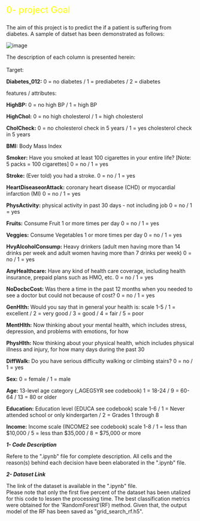 <p style="text-align: left; color:yellow; font-size: 24px">0- project Goal<p>

The aim of this project is to predict the if a patient is suffering from diabetes. A sample of datset has been demonstrated as follows:

![image](https://github.com/mason-85/diabetes-prognosis/assets/156556839/151bd2c3-f5e0-4750-91a5-811bf21951ba)

The description of each column is presented herein:</br></br>
Target:</br>
  
**Diabetes_012:** 0 = no diabetes / 1 = prediabetes / 2 = diabetes

features / attributes:</br>

**HighBP:** 0 = no high BP / 1 = high BP

**HighChol:** 0 = no high cholesterol / 1 = high cholesterol

**CholCheck:** 0 = no cholesterol check in 5 years / 1 = yes cholesterol check in 5 years

**BMI:** Body Mass Index

**Smoker:** Have you smoked at least 100 cigarettes in your entire life? [Note: 5 packs = 100 cigarettes] 0 = no / 1 = yes

**Stroke:** (Ever told) you had a stroke. 0 = no / 1 = yes

**HeartDiseaseorAttack:** coronary heart disease (CHD) or myocardial infarction (MI) 0 = no / 1 = yes

**PhysActivity:** physical activity in past 30 days - not including job 0 = no / 1 = yes

**Fruits:** Consume Fruit 1 or more times per day 0 = no / 1 = yes

**Veggies:** Consume Vegetables 1 or more times per day 0 = no / 1 = yes

**HvyAlcoholConsump:** Heavy drinkers (adult men having more than 14 drinks per week and adult women having more than 7 drinks per week) 0 = no / 1 = yes

**AnyHealthcare:** Have any kind of health care coverage, including health insurance, prepaid plans such as HMO, etc. 0 = no / 1 = yes

**NoDocbcCost:** Was there a time in the past 12 months when you needed to see a doctor but could not because of cost? 0 = no / 1 = yes

**GenHlth:** Would you say that in general your health is: scale 1-5 / 1 = excellent / 2 = very good / 3 = good / 4 = fair / 5 = poor

**MentHlth:** Now thinking about your mental health, which includes stress, depression, and problems with emotions, for how

**PhysHlth:** Now thinking about your physical health, which includes physical illness and injury, for how many days during the past 30

**DiffWalk:** Do you have serious difficulty walking or climbing stairs? 0 = no / 1 = yes

**Sex:** 0 = female / 1 = male

**Age:** 13-level age category (_AGEG5YR see codebook) 1 = 18-24 / 9 = 60-64 / 13 = 80 or older

**Education:** Education level (EDUCA see codebook) scale 1-6 / 1 = Never attended school or only kindergarten / 2 = Grades 1 through 8

**Income:** Income scale (INCOME2 see codebook) scale 1-8 / 1 = less than $10,000 / 5 = less than $35,000 / 8 = $75,000 or more

***1- Code Description***

Refere to the ".ipynb" file for complete description. All cells and the reason(s) behind each decision have been elaborated in the ".ipynb"
file.</br>

***2- Dataset Link***

The link of the dataset is available in the ".ipynb" file.</br>
Please note that only the first five percent of the dataset has been utalized for this code to lessen the processing time.
The best classification metrics were obtained for the 'RandomForest'(RF) method. Given that, the output model of the RF has been saved as
"grid_search_rf.h5".

